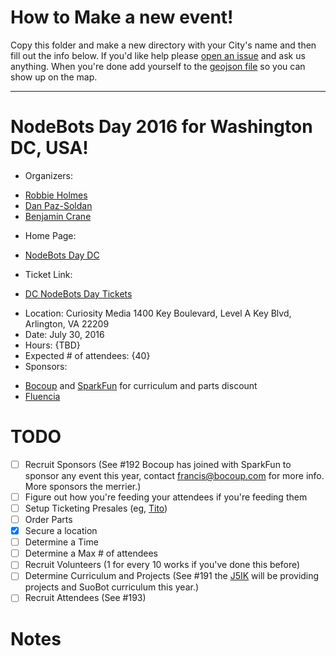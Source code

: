 # How to Make a new event!

Copy this folder and make a new directory with your City's name and then fill out the info below. If you'd like help please [open an issue](https://github.com/nodebots/nodebotsday/issues/new) and ask us anything. When you're done add yourself to the [geojson file](/2016/events.geojson) so you can show up on the map.

---

# NodeBots Day 2016 for Washington DC, USA!

 - Organizers: 
  * [Robbie Holmes]()
  * [Dan Paz-Soldan]()
  * [Benjamin Crane](https://github.com/benjamincrane) 
 - Home Page: 
  * [NodeBots Day DC](http://www.meetup.com/node-dc/events/232387543/)
 - Ticket Link:
  * [DC NodeBots Day Tickets](https://ti.to/node-bots-day/2016-dc-nodebots-day)
 - Location: 
   Curiosity Media 
   1400 Key Boulevard, Level A Key Blvd, 
   Arlington, VA
   22209
 - Date: July 30, 2016
 - Hours: {TBD}
 - Expected # of attendees: {40}
 - Sponsors:
  * [Bocoup](https://bocoup.com) and [SparkFun](https://www.sparkfun.com) for curriculum and parts discount
  * [Fluencia](http://www.fluencia.com/) 

# TODO

 - [ ] Recruit Sponsors (See #192 Bocoup has joined with SparkFun to sponsor any event this year, contact francis@bocoup.com for more info. More sponsors the merrier.)
 - [ ] Figure out how you're feeding your attendees if you're feeding them
 - [ ] Setup Ticketing Presales (eg, [Tito](https://ti.to/))
 - [ ] Order Parts
 - [X] Secure a location
 - [ ] Determine a Time
 - [ ] Determine a Max # of attendees
 - [ ] Recruit Volunteers (1 for every 10 works if you've done this before)
 - [ ] Determine Curriculum and Projects (See #191 the [J5IK](https://www.sparkfun.com/nodebots2016) will be providing projects and SuoBot curriculum this year.)
 - [ ] Recruit Attendees (See #193)

# Notes
